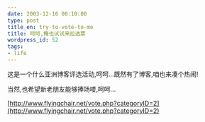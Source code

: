 ```yaml
---
date: 2003-12-16 00:10:00
type: post
title_en: try-to-vote-to-me
title: 呵呵,俺也试试来拉选票
wordpress_id: 52
tags:
- life
---
```


这是一个什么亚洲博客评选活动,呵呵...既然有了博客,咱也来凑个热闹!  
  
当然,也希望新老朋友能够捧场喽,呵呵...  
  
[http://www.flyingchair.net/vote.php?categoryID=2](http://www.flyingchair.net/vote.php?categoryID=2)

[](http://www.icbean.com/nickcheng/default.asp?cat=1)
